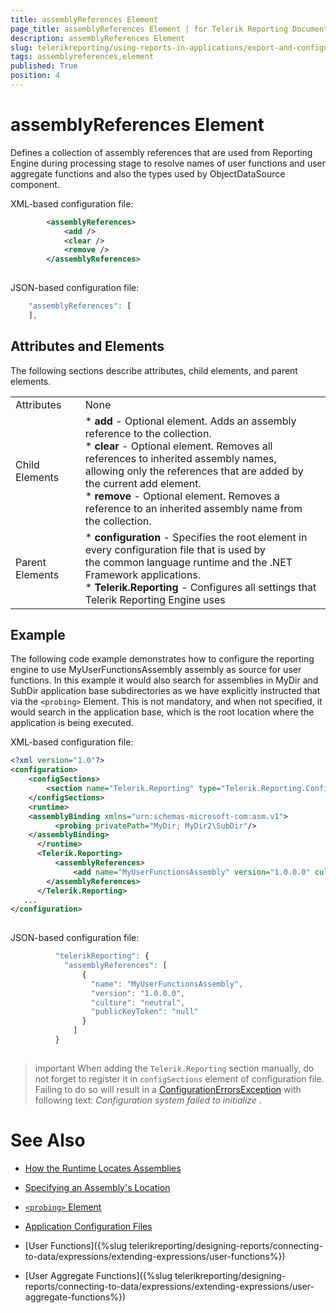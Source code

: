 ```yaml
---
title: assemblyReferences Element
page_title: assemblyReferences Element | for Telerik Reporting Documentation
description: assemblyReferences Element
slug: telerikreporting/using-reports-in-applications/export-and-configure/configure-the-report-engine/assemblyreferences-element
tags: assemblyreferences,element
published: True
position: 4
---
```


# assemblyReferences Element



Defines a collection of assembly references that are used from Reporting Engine during processing stage to
        resolve names of user functions and user aggregate functions and also the types used by ObjectDataSource component.
      


XML-based configuration file:


	
````xml
    	<assemblyReferences>
        	<add />
        	<clear />
        	<remove />
		</assemblyReferences>
		
````




JSON-based configuration file:


	
````js
    "assemblyReferences": [
    ],
````




## Attributes and Elements

The following sections describe attributes, child elements, and parent elements.




|   |   |
| ------ | ------ |
Attributes|None|
|Child Elements|*  __add__ - Optional element. Adds an assembly reference to the collection.<br/>*  __clear__ - Optional element. Removes all references to inherited assembly names,<br/>                  allowing only the references that are added by the current add element.<br/>*  __remove__ - Optional element. Removes a reference to an inherited assembly name from<br/>                  the collection.|
|Parent Elements|*  __configuration__ - Specifies the root element in every configuration file that is used by<br/>                  the common language runtime and the .NET Framework applications.<br/>*  __Telerik.Reporting__ - Configures all settings that Telerik Reporting Engine uses|




## Example

The following code example demonstrates how to configure the reporting engine to use MyUserFunctionsAssembly
          assembly as source for user functions. In this example it would also search for assemblies in MyDir and
          SubDir application base subdirectories as we have explicitly instructed that via the ```<probing>``` Element.
          This is not mandatory, and when not specified, it would search in the application base, which is the root
          location where the application is being executed.
        


XML-based configuration file:


	
````xml
<?xml version="1.0"?>
<configuration>
    <configSections>
        <section name="Telerik.Reporting" type="Telerik.Reporting.Configuration.ReportingConfigurationSection, Telerik.Reporting" allowLocation="true" allowDefinition="Everywhere" />
    </configSections>
    <runtime>
    <assemblyBinding xmlns="urn:schemas-microsoft-com:asm.v1">
    	  <probing privatePath="MyDir; MyDir2\SubDir"/>
    </assemblyBinding>
 	  </runtime>
	  <Telerik.Reporting>
		  <assemblyReferences>
			  <add name="MyUserFunctionsAssembly" version="1.0.0.0" culture="neutral" publicKeyToken ="null" />
    	</assemblyReferences>
 	  </Telerik.Reporting>
   ...
</configuration>
  			
````




JSON-based configuration file:


	
````js
          "telerikReporting": {
            "assemblyReferences": [
                {
                  "name": "MyUserFunctionsAssembly",
                  "version": "1.0.0.0",
                  "culture": "neutral",
                  "publicKeyToken": "null"
                }
              ]
          }
    
````




>important When adding the `Telerik.Reporting` section manually, do not forget to register it in `configSections`            element of configuration file. Failing to do so will result in a            [ConfigurationErrorsException](https://msdn.microsoft.com/en-us/library/system.configuration.configurationerrorsexception(v=vs.110).aspx)            with following text:  *Configuration system failed to initialize* .          


# See Also


 * [How the Runtime Locates Assemblies
](https://docs.microsoft.com/en-us/dotnet/framework/deployment/how-the-runtime-locates-assemblies
)

 * [Specifying an Assembly's Location
](https://docs.microsoft.com/en-us/dotnet/framework/configure-apps/specify-assembly-location
)

 * [```<probing>``` Element
](https://docs.microsoft.com/en-us/dotnet/framework/configure-apps/file-schema/runtime/probing-element
)

 * [Application Configuration Files
](http://msdn.microsoft.com/en-us/library/windows/desktop/aa374182(v=vs.85).aspx
)

 * [User Functions]({%slug telerikreporting/designing-reports/connecting-to-data/expressions/extending-expressions/user-functions%})


 * [User Aggregate Functions]({%slug telerikreporting/designing-reports/connecting-to-data/expressions/extending-expressions/user-aggregate-functions%})

